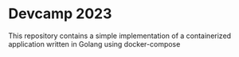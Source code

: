 # Devcamp 2023

This repository contains a simple implementation of a containerized application written in Golang using docker-compose
